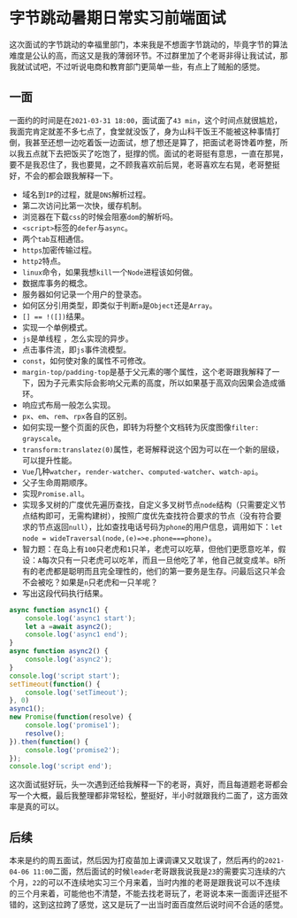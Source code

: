 # 字节跳动暑期日常实习前端面试
这次面试的字节跳动的幸福里部门，本来我是不想面字节跳动的，毕竟字节的算法难度是公认的高，而这又是我的薄弱环节。不过群里加了个老哥非得让我试试，那我就试试吧，不过听说电商和教育部门更简单一些，有点上了贼船的感觉。

## 一面
一面约的时间是在`2021-03-31 18:00`，面试面了`43 min`，这个时间点就很尴尬，我面完肯定就差不多七点了，食堂就没饭了，身为山科干饭王不能被这种事情打倒，我甚至还想一边吃着饭一边面试，想了想还是算了，把面试老哥馋着咋整，所以我五点就下去把饭买了吃饱了，挺撑的慌。面试的老哥挺有意思，一直在那晃，要不是我忍住了，我也要晃，之不顾我喜欢前后晃，老哥喜欢左右晃，老哥整挺好，不会的都会跟我解释一下。

* 域名到`IP`的过程，就是`DNS`解析过程。
* 第二次访问比第一次快，缓存机制。
* 浏览器在下载`css`的时候会阻塞`dom`的解析吗。   
* `<script>`标签的`defer`与`async`。
* 两个`tab`互相通信。
* `https`加密传输过程。
* `http2`特点。
* `linux`命令，如果我想`kill`一个`Node`进程该如何做。
* 数据库事务的概念。
* 服务器如何记录一个用户的登录态。
* 如何区分引用类型，即类似于判断`a`是`Object`还是`Array`。
* `[] == !([])`结果。
* 实现一个单例模式。
* `js`是单线程 ，怎么实现的异步。
* 点击事件流，即`js`事件流模型。
* `const`，如何使对象的属性不可修改。
* `margin-top/padding-top`是基于父元素的哪个属性，这个老哥跟我解释了一下，因为子元素实际会影响父元素的高度，所以如果基于高双向因果会造成循环。
* 响应式布局一般怎么实现。
* `px`、`em`、`rem`、`rpx`各自的区别。
* 如何实现一整个页面的灰色，即转为将整个文档转为灰度图像`filter: grayscale`。
* `transform:translatez(0)`属性，老哥解释说这个因为可以在一个新的层级，可以提升性能。
* `Vue`几种`watcher`，`render-watcher`、`computed-watcher`、`watch-api`。
* 父子生命周期顺序。
* 实现`Promise.all`。
* 实现多叉树的广度优先遍历查找，自定义多叉树节点`node`结构（只需要定义节点结构即可，无需构建树），按照广度优先查找符合要求的节点（没有符合要求的节点返回`null`），比如查找电话号码为`phone`的用户信息，调用如下：`let node = wideTraversal(node,(e)=>e.phone===phone)`。
* 智力题：在岛上有`100`只老虎和`1`只羊，老虎可以吃草，但他们更愿意吃羊，假设：`A`每次只有一只老虎可以吃羊，而且一旦他吃了羊，他自己就变成羊。`B`所有的老虎都是聪明而且完全理性的，他们的第一要务是生存。问最后这只羊会不会被吃？如果是`n`只老虎和一只羊呢？
* 写出这段代码执行结果。

```javascript
async function async1() {
    console.log('async1 start');
    let a =await async2();
    console.log('async1 end');
}
async function async2() {
    console.log('async2');
}
console.log('script start');
setTimeout(function() {
    console.log('setTimeout');
}, 0)
async1();
new Promise(function(resolve) {
    console.log('promise1');
    resolve();
}).then(function() {
    console.log('promise2');
});
console.log('script end');
```

这次面试挺好玩，头一次遇到还给我解释一下的老哥，真好，而且每道题老哥都会写一个大概，最后我整理都非常轻松，整挺好，半小时就跟我约二面了，这方面效率是真的可以。

## 后续
本来是约的周五面试，然后因为打疫苗加上课调课又又耽误了，然后再约的`2021-04-06 11:00`二面，然后面试的时候`leader`老哥跟我说我是`23`的需要实习连续的六个月，`22`的可以不连续地实习三个月来着，当时内推的老哥是跟我说可以不连续的三个月来着，可能他也不清楚，不能去找老哥玩了，老哥说本来一面面评还挺不错的，这到这拉跨了感觉，这又是玩了一出当时面百度然后说时间不合适的感觉。
